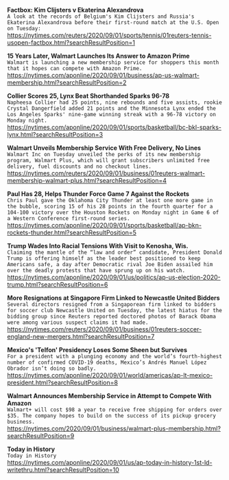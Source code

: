 **Factbox: Kim Clijsters v Ekaterina Alexandrova**\
`A look at the records of Belgium's Kim Clijsters and Russia's Ekaterina Alexandrova before their first-round match at the U.S. Open on Tuesday:`\
https://nytimes.com/reuters/2020/09/01/sports/tennis/01reuters-tennis-usopen-factbox.html?searchResultPosition=1

**15 Years Later, Walmart Launches Its Answer to Amazon Prime**\
`Walmart is launching a new membership service for shoppers this month that it hopes can compete with Amazon Prime. `\
https://nytimes.com/aponline/2020/09/01/business/ap-us-walmart-membership.html?searchResultPosition=2

**Collier Scores 25, Lynx Beat Shorthanded Sparks 96-78**\
`Napheesa Collier had 25 points, nine rebounds and five assists, rookie Crystal Dangerfield added 21 points and the Minnesota Lynx ended the Los Angeles Sparks' nine-game winning streak with a 96-78 victory on Monday night.`\
https://nytimes.com/aponline/2020/09/01/sports/basketball/bc-bkl-sparks-lynx.html?searchResultPosition=3

**Walmart Unveils Membership Service With Free Delivery, No Lines**\
`Walmart Inc on Tuesday unveiled the perks of its new membership program, Walmart Plus, which will grant subscribers unlimited free delivery, fuel discounts and no checkout lines.`\
https://nytimes.com/reuters/2020/09/01/business/01reuters-walmart-membership-walmart-plus.html?searchResultPosition=4

**Paul Has 28, Helps Thunder Force Game 7 Against the Rockets**\
`Chris Paul gave the Oklahoma City Thunder at least one more game in the bubble, scoring 15 of his 28 points in the fourth quarter for a 104-100 victory over the Houston Rockets on Monday night in Game 6 of a Western Conference first-round series.`\
https://nytimes.com/aponline/2020/09/01/sports/basketball/ap-bkn-rockets-thunder.html?searchResultPosition=5

**Trump Wades Into Racial Tensions With Visit to Kenosha, Wis.**\
`Claiming the mantle of the “law and order” candidate, President Donald Trump is offering himself as the leader best positioned to keep Americans safe, a day after Democratic rival Joe Biden assailed him over the deadly protests that have sprung up on his watch.`\
https://nytimes.com/aponline/2020/09/01/us/politics/ap-us-election-2020-trump.html?searchResultPosition=6

**More Resignations at Singapore Firm Linked to Newcastle United Bidders**\
`Several directors resigned from a Singaporean firm linked to bidders for soccer club Newcastle United on Tuesday, the latest hiatus for the bidding group since Reuters reported doctored photos of Barack Obama were among various suspect claims it had made.`\
https://nytimes.com/reuters/2020/09/01/business/01reuters-soccer-england-new-mergers.html?searchResultPosition=7

**Mexico's 'Telfon' Presidency Loses Some Sheen but Survives**\
`For a president with a plunging economy and the world’s fourth-highest number of confirmed COVID-19 deaths, Mexico’s Andrés Manuel López Obrador isn’t doing so badly. `\
https://nytimes.com/aponline/2020/09/01/world/americas/ap-lt-mexico-president.html?searchResultPosition=8

**Walmart Announces Membership Service in Attempt to Compete With Amazon**\
`Walmart+ will cost $98 a year to receive free shipping for orders over $35. The company hopes to build on the success of its pickup grocery business.`\
https://nytimes.com/2020/09/01/business/walmart-plus-membership.html?searchResultPosition=9

**Today in History**\
`Today in History `\
https://nytimes.com/aponline/2020/09/01/us/ap-today-in-history-1st-ld-writethru.html?searchResultPosition=10

